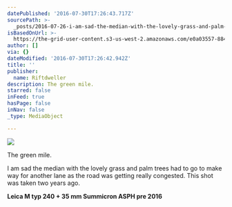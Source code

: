 ```yaml
---
datePublished: '2016-07-30T17:26:43.717Z'
sourcePath: >-
  _posts/2016-07-26-i-am-sad-the-median-with-the-lovely-grass-and-palm-trees-had.md
isBasedOnUrl: >-
  https://the-grid-user-content.s3-us-west-2.amazonaws.com/e0a03557-8849-41bb-9821-e7c4c7235004.jpg
author: []
via: {}
dateModified: '2016-07-30T17:26:42.942Z'
title: ''
publisher:
  name: Riftdweller
description: The green mile.
starred: false
inFeed: true
hasPage: false
inNav: false
_type: MediaObject

---
```

![](https://imgflo.herokuapp.com/graph/vahj1ThiexotieMo/f610edd28a1c1425b507d67556bec100/croprotate.jpg?cropheight=3991&cropwidth=5976&degrees=0&input=https%3A%2F%2Fthe-grid-user-content.s3-us-west-2.amazonaws.com%2Fe0a03557-8849-41bb-9821-e7c4c7235004.jpg&x=0&y=0)

The green mile.

I am sad the median with the lovely grass and palm trees had to go to make way for another lane as the road was getting really congested. This shot was taken two years ago.

**Leica M typ 240 + 35 mm Summicron ASPH pre 2016**